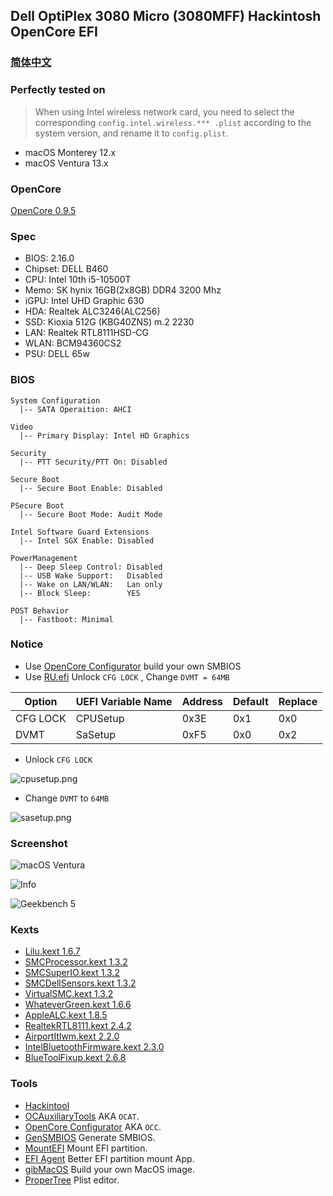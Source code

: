 
## Dell OptiPlex 3080 Micro (3080MFF) Hackintosh OpenCore EFI


### [简体中文](README.zh_CN.md)

### Perfectly tested on

> When using Intel wireless network card, you need to select the corresponding `config.intel.wireless.*** .plist` according to the system version, and rename it to `config.plist`.

- macOS Monterey 12.x
- macOS Ventura 13.x


### OpenCore

[OpenCore 0.9.5](https://github.com/acidanthera/OpenCorePkg)


### Spec

- BIOS: 2.16.0
- Chipset: DELL B460
- CPU: Intel 10th i5-10500T
- Memo: SK hynix 16GB(2x8GB) DDR4 3200 Mhz
- iGPU: Intel UHD Graphic 630
- HDA: Realtek ALC3246(ALC256)
- SSD: Kioxia 512G (KBG40ZNS) m.2 2230
- LAN: Realtek RTL8111HSD-CG
- WLAN: BCM94360CS2
- PSU: DELL 65w


### BIOS

```
System Configuration
  |-- SATA Operaition: AHCI

Video
  |-- Primary Display: Intel HD Graphics

Security
  |-- PTT Security/PTT On: Disabled

Secure Boot
  |-- Secure Boot Enable: Disabled

PSecure Boot
  |-- Secure Boot Mode: Audit Mode

Intel Software Guard Extensions
  |-- Intel SGX Enable: Disabled

PowerManagement
  |-- Deep Sleep Control: Disabled
  |-- USB Wake Support:   Disabled
  |-- Wake on LAN/WLAN:   Lan only
  |-- Block Sleep:        YES

POST Behavior
  |-- Fastboot: Minimal

```


### Notice

- Use [OpenCore Configurator](https://mackie100projects.altervista.org/opencore-configurator/) build your own SMBIOS 
- Use [RU.efi](RU.efi) Unlock `CFG LOCK` , Change `DVMT = 64MB` 

Option   | UEFI Variable Name | Address | Default | Replace
---------|--------------------|---------|---------|---------
CFG LOCK | CPUSetup           | 0x3E    | 0x1     | 0x0
DVMT     | SaSetup            | 0xF5    | 0x0     | 0x2

- Unlock `CFG LOCK`  

![cpusetup.png](Screenshot/cpusetup.png) 

- Change `DVMT` to `64MB` 

![sasetup.png](Screenshot/sasetup.png) 


### Screenshot

![macOS Ventura](Screenshot/about.png)

![Info](Screenshot/info.png)

![Geekbench 5](Screenshot/geekbench5.png)


### Kexts

- [Lilu.kext 1.6.7](https://github.com/acidanthera/Lilu)
- [SMCProcessor.kext 1.3.2](https://github.com/acidanthera/VirtualSMC)
- [SMCSuperIO.kext 1.3.2](https://github.com/acidanthera/VirtualSMC)
- [SMCDellSensors.kext 1.3.2](https://github.com/acidanthera/VirtualSMC)
- [VirtualSMC.kext 1.3.2](https://github.com/acidanthera/VirtualSMC)
- [WhateverGreen.kext 1.6.6](https://github.com/acidanthera/WhateverGreen)
- [AppleALC.kext 1.8.5](https://github.com/acidanthera/AppleALC)
- [RealtekRTL8111.kext 2.4.2](https://github.com/Mieze/RTL8111_driver_for_OS_X)
- [AirportItlwm.kext 2.2.0](https://github.com/OpenIntelWireless/itlwm)
- [IntelBluetoothFirmware.kext 2.3.0](https://github.com/OpenIntelWireless/IntelBluetoothFirmware)
- [BlueToolFixup.kext 2.6.8](https://github.com/acidanthera/BrcmPatchRAM)


### Tools

- [Hackintool](https://github.com/headkaze/Hackintool) 
- [OCAuxiliaryTools](https://github.com/ic005k/OCAuxiliaryTools) AKA `OCAT`.
- [OpenCore Configurator](https://mackie100projects.altervista.org/opencore-configurator/) AKA `OCC`.
- [GenSMBIOS](https://github.com/corpnewt/GenSMBIOS) Generate SMBIOS.
- [MountEFI](https://github.com/corpnewt/MountEFI) Mount EFI partition.
- [EFI Agent](https://github.com/headkaze/EFI-Agent) Better EFI partition mount App.
- [gibMacOS](https://github.com/corpnewt/gibMacOS) Build your own MacOS image.
- [ProperTree](https://github.com/corpnewt/ProperTree) Plist editor.
